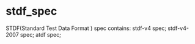 # stdf_spec
STDF(Standard Test Data Format ) spec
contains:
stdf-v4 spec;
stdf-v4-2007 spec;
atdf spec;
